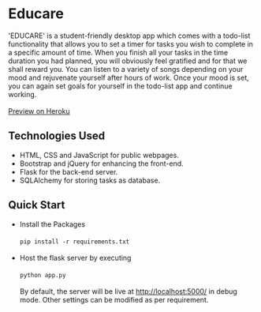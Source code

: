 # Educare
'EDUCARE' is a student-friendly desktop app which comes with a todo-list functionality that allows you to set a timer for tasks you wish to complete in a specific amount of time. When you finish all your tasks in the time duration you had planned, you will obviously feel gratified and for that we shall reward you. You can listen to a variety of songs depending on your mood and rejuvenate yourself after hours of work. Once your mood is set, you can again set goals for yourself in the todo-list app and continue working.
<br><br>[Preview on Heroku](http://educarehackdsc.herokuapp.com/)

## Technologies Used
* HTML, CSS and JavaScript for public webpages.
* Bootstrap and jQuery for enhancing the front-end.
* Flask for the back-end server.
* SQLAlchemy for storing tasks as database.

## Quick Start
* Install the Packages <br><br>
```pip install -r requirements.txt``` <br><br>
* Host the flask server by executing <br><br>
```python app.py```<br><br>
By default, the server will be live at [http://localhost:5000/](http://localhost:5000/) in debug mode. Other settings can be modified as per requirement.
